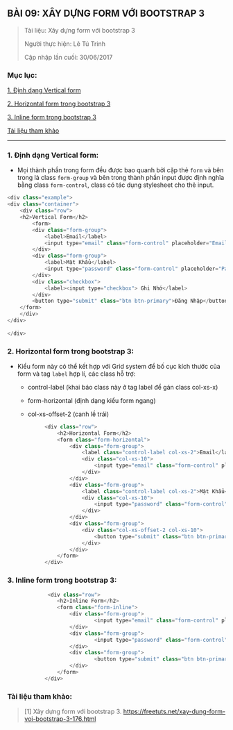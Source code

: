 ## BÀI 09: XÂY DỰNG FORM VỚI BOOTSTRAP 3

> Tài liệu: Xây dựng form với bootstrap 3
> 
> Người thực hiện: Lê Tú Trinh
>
> Cập nhập lần cuối: 30/06/2017

### Mục lục:

[1. Định dạng Vertical form](#1)

[2. Horizontal form trong bootstrap 3](#2)

[3. Inline form trong bootstrap 3](#3)

[Tài liệu tham khảo](#4)

***

<a name="1"></a>
### 1. Định dạng Vertical form:

- Mọi thành phần trong form đều được bao quanh bởi cặp thẻ `form` và bên trong là class `form-group` và bên trong thành phần input được định nghĩa bằng class `form-control`, class có tác dụng stylesheet cho thẻ input.

```javascript
<div class="example">
<div class="container">
    <div class="row">
    <h2>Vertical Form</h2>
        <form>
        <div class="form-group">
            <label>Email</label>
            <input type="email" class="form-control" placeholder="Email">
        </div>
        <div class="form-group">
            <label>Mật Khẩu</label>
            <input type="password" class="form-control" placeholder="Password">
        </div>
        <div class="checkbox">
            <label><input type="checkbox"> Ghi Nhớ</label>
        </div>
        <button type="submit" class="btn btn-primary">Đăng Nhập</button>
    </form>
    </div>
</div>
     
</div>
```

<a name="2"></a>
### 2. Horizontal form trong bootstrap 3:

- Kiểu form này có thể kết hợp với Grid system để bố cục kích thước của form và tag `label` hợp lí, các class hỗ trợ:

	+ control-label (khai báo class này ở tag label để gán class col-xs-x)

	+ form-horizontal (định dạng kiểu form ngang)

	+ col-xs-offset-2 (canh lề trái)

```javascript
    		<div class="row">
                <h2>Horizontal Form</h2>
                <form class="form-horizontal">
                    <div class="form-group">
                        <label class="control-label col-xs-2">Email</label>
                        <div class="col-xs-10">
                            <input type="email" class="form-control" placeholder="Email">
                        </div>
                    </div>
                    <div class="form-group">
                        <label class="control-label col-xs-2">Mật Khẩu</label>
                        <div class="col-xs-10">
                            <input type="password" class="form-control" placeholder="Password">
                        </div>   
                    </div>
                    <div class="form-group">
                        <div class="col-xs-offset-2 col-xs-10">    
                            <button type="submit" class="btn btn-primary">Đăng Nhập</button>
                        </div>
                    </div>    
                </form>
            </div>
```

<a name="3"></a>
### 3. Inline form trong bootstrap 3:

```javascript
			 <div class="row">
                <h2>Inline Form</h2>
                <form class="form-inline">
                    <div class="form-group">
                            <input type="email" class="form-control" placeholder="Email">
                    </div>
                    <div class="form-group">
                            <input type="password" class="form-control" placeholder="Password">
                    </div>
                    <div class="form-group">
                            <button type="submit" class="btn btn-primary">Đăng Nhập</button>
                    </div>    
                </form>
            </div>
```

<a name="4"></a>
### Tài liệu tham khảo:

> [1] Xây dựng form với bootstrap 3. https://freetuts.net/xay-dung-form-voi-bootstrap-3-176.html